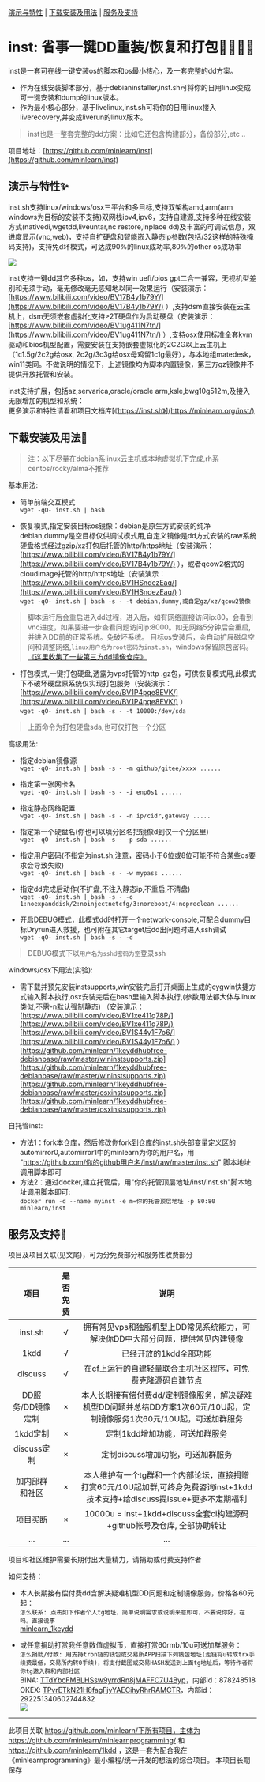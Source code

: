 [演示与特性](#演示与特性) | [下载安装及用法](#下载安装及用法) | [服务及支持](#服务及支持)

inst: 省事一键DD重装/恢复和打包🚀🚀🎉🎉
=====

inst是一套可在线一键安装os的脚本和os最小核心，及一套完整的dd方案。   

 * 作为在线安装脚本部分，基于debianinstaller,inst.sh可将你的日用linux变成可一键安装和dump的linux版本。    
 * 作为最小核心部分，基于livelinux,inst.sh可将你的日用linux接入liverecovery,并变成liverun的linux版本。    

> inst也是一整套完整的dd方案：比如它还包含构建部分，备份部分,etc ..

项目地址：[https://github.com/minlearn/inst](https://github.com/minlearn/inst)

演示与特性✨
-----

inst.sh支持linux/windows/osx三平台和多目标,支持双架构amd,arm(arm windows为目标的安装不支持)双网栈ipv4,ipv6，支持自建源,支持多种在线安装方式(nativedi,wgetdd,liveuntar,nc restore,inplace dd)及丰富的可调试信息，双进度显示(vnc,web)，支持自扩硬盘和智能嵌入静态ip参数(包括/32这样的特殊掩码支持)，支持免d坏模式，可达成90%的linux成功率,80%的other os成功率  

![](https://github.com/minlearn/minlearnprogramming/raw/master/_build/assets/inst.png)

inst支持一键dd其它多种os，如，支持win uefi/bios gpt二合一兼容，无视机型差别和无须手动，毫无修改毫无感知地以同一效果运行（安装演示：[https://www.bilibili.com/video/BV17B4y1b79Y/](https://www.bilibili.com/video/BV17B4y1b79Y/) ）,支持dsm直接安装在云主机上，dsm无须嵌套虚拟化支持>2T硬盘作为启动硬盘（安装演示：[https://www.bilibili.com/video/BV1ug411N7tn/](https://www.bilibili.com/video/BV1ug411N7tn/) ）,支持osx使用标准全套kvm驱动和bios机型配置，需要安装在支持嵌套虚拟化的2C2G以上云主机上（1c1.5g/2c2g给osx, 2c2g/3c3g给osx母鸡留1c1g最好），与本地组matedesk，win11类同。不做说明的情况下，上述镜像均为脚本内置镜像，第三方gz镜像并不提供开放托管和安装。  

inst支持扩展，包括az,servarica,oracle/oracle arm,ksle,bwg10g512m,及接入无限增加的机型和系统：   
更多演示和特性请看和项目文档库[《https://inst.sh》](https://minlearn.org/inst/)



下载安装及用法📄
-----

> 注：以下尽量在debian系linux云主机或本地虚拟机下完成,rh系centos/rocky/alma不推荐  

基本用法:  

 * 简单前端交互模式  
`wget -qO- inst.sh | bash`   

 * 恢复模式,指定安装目标os镜像：debian是原生方式安装的纯净debian,dummy是空目标仅供调试模式用,自定义镜像是dd方式安装的raw系统硬盘格式经过gzip/xz打包后托管的http/https地址（安装演示：[https://www.bilibili.com/video/BV17B4y1b79Y/](https://www.bilibili.com/video/BV17B4y1b79Y/) ），或者qcow2格式的cloudimage托管的http/https地址（安装演示：[https://www.bilibili.com/video/BV1HSndezEaq/](https://www.bilibili.com/video/BV1HSndezEaq/) ）  
`wget -qO- inst.sh | bash -s - -t debian,dummy,或自定gz/xz/qcow2镜像`  

> 脚本运行后会重启进入dd过程，进入后，如有网络直接访问ip:80，会看到vnc进度，如果要进一步查看问题访问ip:8000。如无网络5分钟后会重启,并进入DD前的正常系统。免破坏系统。
> 目标os安装后，会自动扩展磁盘空间和调整网络,```linux用户名为root密码为inst.sh```，windows保留原包密码。 
> [《这里收集了一些第三方dd镜像仓库》](https://minlearn.org/inst/instrepos/) 

 * 打包模式,一键打包硬盘,透露为vps托管的http .gz包，可供恢复模式用,此模式下不破坏硬盘原系统仅实现打包服务（安装演示：[https://www.bilibili.com/video/BV1P4pqe8EVK/](https://www.bilibili.com/video/BV1P4pqe8EVK/) ）  
`wget -qO- inst.sh | bash -s - -t 10000:/dev/sda`  

> 上面命令为打包硬盘sda,也可仅打包一个分区  

高级用法:  

 * 指定debian镜像源  
`wget -qO- inst.sh | bash -s - -m github/gitee/xxxx ......`  

 * 指定第一张网卡名  
`wget -qO- inst.sh | bash -s - -i enp0s1 ......`  

 * 指定静态网络配置  
`wget -qO- inst.sh | bash -s - -n ip/cidr,gateway .....`  

 * 指定第一个硬盘名(你也可以填分区名把镜像d到仅一个分区里)  
`wget -qO- inst.sh | bash -s - -p sda ......`  

 * 指定用户密码(不指定为inst.sh,注意，密码小于6位或8位可能不符合某些os要求会导致失败)  
`wget -qO- inst.sh | bash -s - -w mypass ......`  

 * 指定dd完成后动作(不扩盘,不注入静态ip,不重启,不清盘)  
`wget -qO- inst.sh | bash -s - -o 1:noexpanddisk/2:noinjectnetcfg/3:noreboot/4:nopreclean ......` 

 * 开启DEBUG模式，此模式dd时打开一个network-console,可配合dummy目标Dryrun进入救援，也可附在其它target后dd出问题时进入ssh调试  
`wget -qO- inst.sh | bash -s - -d`  

> DEBUG模式下以```用户名为sshd密码为空```登录ssh  

windows/osx下用法(实验):   

 * 需下载并预先安装instsupports,win安装完后打开桌面上生成的cygwin快捷方式输入脚本执行,osx安装完后在bash里输入脚本执行,(参数用法都大体与linux类似,不需-n默认强制静态) （安装演示：[https://www.bilibili.com/video/BV1xe411q78P/](https://www.bilibili.com/video/BV1xe411q78P/) [https://www.bilibili.com/video/BV1S44y1F7o6/](https://www.bilibili.com/video/BV1S44y1F7o6/) ）   
[https://github.com/minlearn/1keyddhubfree-debianbase/raw/master/wininstsupports.zip](https://github.com/minlearn/1keyddhubfree-debianbase/raw/master/wininstsupports.zip)  
[https://github.com/minlearn/1keyddhubfree-debianbase/raw/master/osxinstsupports.zip](https://github.com/minlearn/1keyddhubfree-debianbase/raw/master/osxinstsupports.zip)  

自托管inst:   

 * 方法1：fork本仓库，然后修改你fork到仓库的inst.sh头部变量定义区的automirror0,automirror1中的minlearn为你的用户名，用 "https://github.com/你的github用户名/inst/raw/master/inst.sh" 脚本地址调用脚本即可  
 * 方法2：通过docker,建立托管后，用"你的托管顶层地址/inst/inst.sh"脚本地址调用脚本即可:  
`docker run -d --name myinst -e m=你的托管顶层地址 -p 80:80 minlearn/inst`  


服务及支持👀
-----

项目及项目关联(见文尾)，可为分免费部分和服务性收费部分  

| 项目                      | 是否免费 | 说明 |
| :------:                 | :-:     | :-: |
| inst.sh                  |  √      | 拥有常见vps和独服机型上DD常见系统能力，可解决你DD中大部分问题，提供常见内建镜像 |
| 1kdd                     |  √      | 已经开放的1kdd全部功能 |
| discuss                  |  √      | 在cf上运行的自建轻量联合主机社区程序，可免费克隆源码自建节点 |
| DD服务/DD镜像定制          |  ×      | 本人长期接有偿付费dd/定制镜像服务，解决疑难机型DD问题并总结DD方案1次60元/10U起，定制镜像服务1次60元/10U起，可送加群服务 |
| 1kdd定制                 |  ×      | 定制1kdd增加功能，可送加群服务 |
| discuss定制              |  ×      | 定制discuss增加功能，可送加群服务 |
| 加内部群和社区             |  ×      | 本人维护有一个tg群和一个内部论坛，直接捐赠打赏60元/10U起加群,可终身免费咨询inst+1kdd技术支持+给discuss提issue+更多不定期福利 |
| 项目买断                  |  ×      | 10000u = inst+1kdd+discuss全套ci构建源码+github帐号及仓库, 全部协助转让 |
| ...                      | ...     | ... |

项目和社区维护需要长期付出大量精力，请捐助或付费支持作者  

如何支持：

 * 本人长期接有偿付费dd含解决疑难机型DD问题和定制镜像服务，价格各60元起：  
`怎么联系: 点击如下作者个人tg地址，简单说明需求或说明来意即可，不要说你好，在吗。直接说事`  
[minlearn_1keydd](https://t.me/minlearn_1keydd)

 * 或任意捐助打赏我任意数值虚拟币，直接打赏60rmb/10u可送加群服务：  
`怎么捐助/付款: 用支持tron链的钱包或交易所APP扫描下列钱包地址(走链将u转成trx手续费最低，交易所内转0手续)，将支付截图或交易HASH发送到上面tg地址后，等待作者将你tg邀入群和内部社区`  
BINA: [TTdYbcFMBLHSsw9yrrdRn8jMAFFC7U4Byp](https://tronscan.io/#/address/TTdYbcFMBLHSsw9yrrdRn8jMAFFC7U4Byp)，内部id：878248518  
OKEX: [TPvrETkN21H8fagFjyYAECihyRhrRAMCTR](https://tronscan.io/#/address/TPvrETkN21H8fagFjyYAECihyRhrRAMCTR)，内部id：292251340602744832  
![](https://github.com/minlearn/minlearnprogramming/raw/master/_build/assets/donate.png)

-----

此项目关联 https://github.com/minlearn/下所有项目，主体为https://github.com/minlearn/minlearnprogramming/ 和 https://github.com/minlearn/1kdd ，这是一套为配合我在《minlearnprogramming》最小编程/统一开发的想法的综合项目。
本项目长期保存

